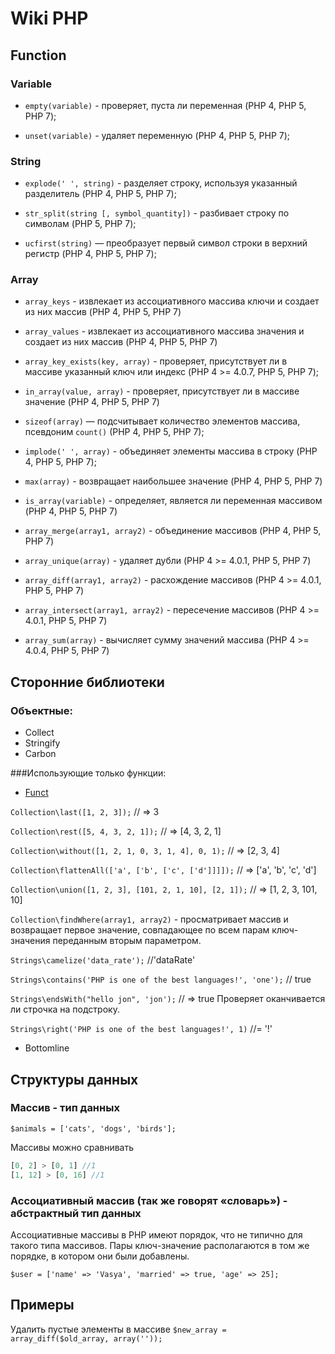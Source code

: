 # Wiki PHP

## Function

### Variable

* `empty(variable)` - проверяет, пуста ли переменная (PHP 4, PHP 5, PHP 7);
 
* `unset(variable)` - удаляет переменную (PHP 4, PHP 5, PHP 7);

### String

* `explode(' ', string)` - разделяет строку, используя указанный разделитель (PHP 4, PHP 5, PHP 7);

* `str_split(string [, symbol_quantity])` - разбивает строку по символам (PHP 5, PHP 7);

* `ucfirst(string)` — преобразует первый символ строки в верхний регистр (PHP 4, PHP 5, PHP 7);

### Array

* `array_keys` - извлекает из ассоциативного массива ключи и создает из них массив (PHP 4, PHP 5, PHP 7)

* `array_values` - извлекает из ассоциативного массива значения и создает из них массив (PHP 4, PHP 5, PHP 7)

* `array_key_exists(key, array)` - проверяет, присутствует ли в массиве указанный ключ или индекс (PHP 4 >= 4.0.7, PHP 5, PHP 7);

* `in_array(value, array)` - проверяет, присутствует ли в массиве значение (PHP 4, PHP 5, PHP 7)

* `sizeof(array)` — подсчитывает количество элементов массива, псевдоним `count()` (PHP 4, PHP 5, PHP 7);

* `implode(' ', array)` - объединяет элементы массива в строку (PHP 4, PHP 5, PHP 7);

* `max(array)` - возвращает наибольшее значение (PHP 4, PHP 5, PHP 7)

* `is_array(variable)` - определяет, является ли переменная массивом (PHP 4, PHP 5, PHP 7)

* `array_merge(array1, array2)` - объединение массивов (PHP 4, PHP 5, PHP 7)

* `array_unique(array)` - удаляет дубли (PHP 4 >= 4.0.1, PHP 5, PHP 7)

* `array_diff(array1, array2)` - расхождение массивов (PHP 4 >= 4.0.1, PHP 5, PHP 7)

* `array_intersect(array1, array2)` - пересечение массивов (PHP 4 >= 4.0.1, PHP 5, PHP 7)

* `array_sum(array)` - вычисляет сумму значений массива (PHP 4 >= 4.0.4, PHP 5, PHP 7)

## Сторонние библиотеки

### Объектные:

* Collect
* Stringify
* Carbon

###Использующие только функции:

* [Funct](https://github.com/phpfunct/funct#firstncollection-n--1)

`Collection\last([1, 2, 3]);` // => 3

`Collection\rest([5, 4, 3, 2, 1]);` // => [4, 3, 2, 1]

`Collection\without([1, 2, 1, 0, 3, 1, 4], 0, 1);` // => [2, 3, 4]

`Collection\flattenAll(['a', ['b', ['c', ['d']]]]);` // => ['a', 'b', 'c', 'd']

`Collection\union([1, 2, 3], [101, 2, 1, 10], [2, 1]);` // => [1, 2, 3, 101, 10]

`Collection\findWhere(array1, array2)` -  просматривает массив и возвращает первое значение, совпадающее по всем парам ключ-значения переданным вторым параметром.

`Strings\camelize('data_rate');` //'dataRate'

`Strings\contains('PHP is one of the best languages!', 'one');` // true

`Strings\endsWith("hello jon", 'jon');` // => true
Проверяет оканчивается ли строчка на подстроку.

`Strings\right('PHP is one of the best languages!', 1)` //= '!'

* Bottomline
 
## Структуры данных 

### Массив - тип данных

`$animals = ['cats', 'dogs', 'birds'];`

Массивы можно сравнивать
```php
[0, 2] > [0, 1] //1
[1, 12] > [0, 16] //1
```

### Ассоциативный массив (так же говорят «словарь») - абстрактный тип данных

Ассоциативные массивы в PHP имеют порядок, что не типично для такого типа массивов. Пары ключ-значение располагаются в том же порядке, в котором они были добавлены. 

`$user = ['name' => 'Vasya', 'married' => true, 'age' => 25];`

## Примеры

Удалить пустые элементы в массиве
`$new_array = array_diff($old_array, array(''));`






